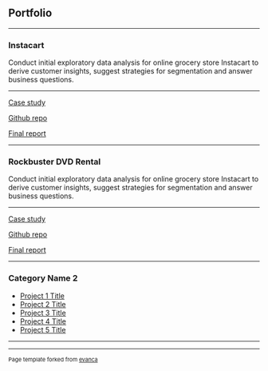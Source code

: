 ## Portfolio

---

### Instacart
Conduct initial exploratory data analysis for online grocery store Instacart to derive customer insights, suggest strategies for segmentation and answer business questions.

---
[Case study](/case_study/Instacart_case_study.pdf)
<!--- <img src="images/dummy_thumbnail.jpg?raw=true"/> -->


[Github repo](/case_study/Instacart_case_study.pdf)
<!--- <img src="images/dummy_thumbnail.jpg?raw=true"/> -->


[Final report](https://docs.google.com/spreadsheets/d/17IbCCePltL7LZymDaxz365W5qzWDNTVc/edit?usp=sharing&ouid=100983446213241354638&rtpof=true&sd=true)
<!--- <img src="images/dummy_thumbnail.jpg?raw=true"/> -->

---


### Rockbuster DVD Rental
Conduct initial exploratory data analysis for online grocery store Instacart to derive customer insights, suggest strategies for segmentation and answer business questions.

---
[Case study](/case_study/Instacart_case_study.pdf)
<!--- <img src="images/dummy_thumbnail.jpg?raw=true"/> -->


[Github repo](https://github.com/chitranshi-singh/SQL-Rockbuster.git)
<!--- <img src="images/dummy_thumbnail.jpg?raw=true"/> -->


[Final report](/final_report/Instacart_final_report.xlsx)
<!--- <img src="images/dummy_thumbnail.jpg?raw=true"/> -->

---





### Category Name 2

- [Project 1 Title](http://example.com/)
- [Project 2 Title](http://example.com/)
- [Project 3 Title](http://example.com/)
- [Project 4 Title](http://example.com/)
- [Project 5 Title](http://example.com/)

---




---
<p style="font-size:11px">Page template forked from <a href="https://github.com/evanca/quick-portfolio">evanca</a></p>
<!-- Remove above link if you don't want to attibute -->
